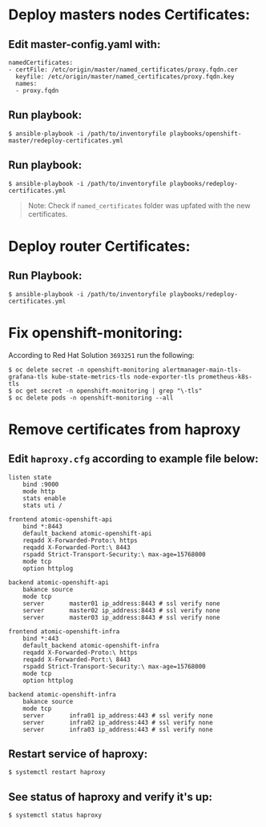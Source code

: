 # Deploy masters nodes Certificates:

## Edit master-config.yaml with:
```
namedCertificates:
- certFile: /etc/origin/master/named_certificates/proxy.fqdn.cer
  keyfile: /etc/origin/master/named_certificates/proxy.fqdn.key
  names:
  - proxy.fqdn
```

## Run playbook:
```
$ ansible-playbook -i /path/to/inventoryfile playbooks/openshift-master/redeploy-certificates.yml
```

## Run playbook:
```
$ ansible-playbook -i /path/to/inventoryfile playbooks/redeploy-certificates.yml
```
>Note: Check if `named_certificates` folder was upfated with the new certificates.

# Deploy router Certificates:

## Run Playbook:
```
$ ansible-playbook -i /path/to/inventoryfile playbooks/redeploy-certificates.yml
```

# Fix openshift-monitoring:
According to Red Hat Solution `3693251` run the following:

```
$ oc delete secret -n openshift-monitoring alertmanager-main-tls- grafana-tls kube-state-metrics-tls node-exporter-tls prometheus-k8s-tls
$ oc get secret -n openshift-monitoring | grep "\-tls"
$ oc delete pods -n openshift-monitoring --all
```

# Remove certificates from haproxy
## Edit `haproxy.cfg` according to example file below:

```
listen state
    bind :9000
    mode http
    stats enable
    stats uti /

frontend atomic-openshift-api
    bind *:8443
    default_backend atomic-openshift-api
    reqadd X-Forwarded-Proto:\ https
    reqadd X-Forwarded-Port:\ 8443
    rspadd Strict-Transport-Security:\ max-age=15768000
    mode tcp
    option httplog

backend atomic-openshift-api
    bakance source
    mode tcp
    server       master01 ip_address:8443 # ssl verify none
    server       master02 ip_address:8443 # ssl verify none
    server       master03 ip_address:8443 # ssl verify none

frontend atomic-openshift-infra
    bind *:443
    default_backend atomic-openshift-infra
    reqadd X-Forwarded-Proto:\ https
    reqadd X-Forwarded-Port:\ 8443
    rspadd Strict-Transport-Security:\ max-age=15768000
    mode tcp
    option httplog

backend atomic-openshift-infra
    bakance source
    mode tcp
    server       infra01 ip_address:443 # ssl verify none
    server       infra02 ip_address:443 # ssl verify none
    server       infra03 ip_address:443 # ssl verify none
```

## Restart service of haproxy:
```
$ systemctl restart haproxy
```

## See status of haproxy and verify it's up:
```
$ systemctl status haproxy
```
